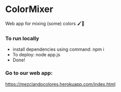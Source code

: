 # ColorMixer
Web app for mixing (some) colors 🖌️🎨


### To run locally
- install dependencies using command: npm i
- To deploy: node app.js
- Done!

### Go to our web app:
https://mezclandocolores.herokuapp.com/index.html
